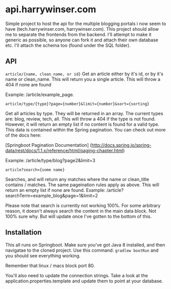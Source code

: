 # api.harrywinser.com

Simple project to host the api for the multiple blogging portals i now seem to have (tech.harrywinser.com, harrywinser.com).
This project should allow me to separate the frontends from the backend. I'll attempt to make it generic as possible, so
anyone can fork it and attach their own database etc. I'll attach the schema too (found under the SQL folder).

## API

`article/{name, clean_name, or id}`
Get an article either by it's id, or by it's name or clean_name. This will return you a single article.
This will throw a 404 if none are found

Example: /article/example_page.

`article/type/{type}?page={number}&limit={number}&sort={sorting}`

Get all articles by type. They will be returned in an array. The current types are: blog, review, tech, all.
This will throw a 404 if the type is not found. However, it will return an empty list if no content is found for
a valid type.
This data is contained within the Spring pagination. You can check out more of the docs here:

[Springboot Pagination Documentation] (http://docs.spring.io/spring-data/rest/docs/1.1.x/reference/html/paging-chapter.html)

Example: /article/type/blog?page2&limit=3

`article?search={some name}`

Searches, and will return any matches where the name or clean_title contains / matches. The same pageination rules apply as above.
This will return an empty list if none are found.
Example: /article?searchTerm=example_blog&page=1&limit=2

Please note that search is currently not working 100%. For some arbitrary reason, it doesn't always search the content in the
main data block. Not 100% sure why. But will update once I've gotten to the bottom of this.


## Installation

This all runs on Springboot. Make sure you've got Java 8 installed, and then navigatae to the cloned project.
Use this command: `gradlew bootRun` and you should see everything working.

Remember that linux / macs block port 80.

You'll also need to update the connection strings. Take a look at the application.properties.template and update them to
point at your database.






